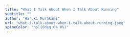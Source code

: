 ```yaml
---
title: "What I Talk About When I Talk About Running"
subtitle: ""
author: "Haruki Murakami"
url: "what-i-talk-about-when-i-talk-about-running.jpeg"
spineColor: "hsl(0deg 0% 0%)"
---
```

